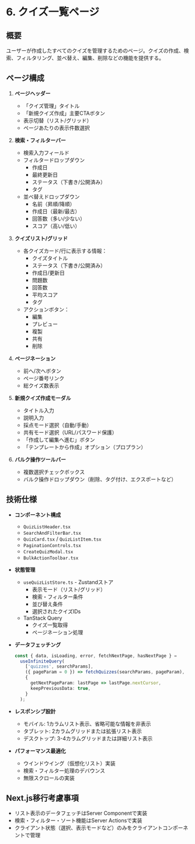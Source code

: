 # 6. クイズ一覧ページ

## 概要

ユーザーが作成したすべてのクイズを管理するためのページ。クイズの作成、検索、フィルタリング、並べ替え、編集、削除などの機能を提供する。

## ページ構成

1. **ページヘッダー**

   - 「クイズ管理」タイトル
   - 「新規クイズ作成」主要CTAボタン
   - 表示切替（リスト/グリッド）
   - ページあたりの表示件数選択

2. **検索・フィルターバー**

   - 検索入力フィールド
   - フィルタードロップダウン
     - 作成日
     - 最終更新日
     - ステータス（下書き/公開済み）
     - タグ
   - 並べ替えドロップダウン
     - 名前（昇順/降順）
     - 作成日（最新/最古）
     - 回答数（多い/少ない）
     - スコア（高い/低い）

3. **クイズリスト/グリッド**

   - 各クイズカード/行に表示する情報：
     - クイズタイトル
     - ステータス（下書き/公開済み）
     - 作成日/更新日
     - 問題数
     - 回答数
     - 平均スコア
     - タグ
   - アクションボタン：
     - 編集
     - プレビュー
     - 複製
     - 共有
     - 削除

4. **ページネーション**

   - 前へ/次へボタン
   - ページ番号リンク
   - 総クイズ数表示

5. **新規クイズ作成モーダル**

   - タイトル入力
   - 説明入力
   - 採点モード選択（自動/手動）
   - 共有モード選択（URL/パスワード保護）
   - 「作成して編集へ進む」ボタン
   - 「テンプレートから作成」オプション（プロプラン）

6. **バルク操作ツールバー**
   - 複数選択チェックボックス
   - バルク操作ドロップダウン（削除、タグ付け、エクスポートなど）

## 技術仕様

- **コンポーネント構成**

  - `QuizListHeader.tsx`
  - `SearchAndFilterBar.tsx`
  - `QuizCard.tsx` / `QuizListItem.tsx`
  - `PaginationControls.tsx`
  - `CreateQuizModal.tsx`
  - `BulkActionToolbar.tsx`

- **状態管理**

  - `useQuizListStore.ts` - Zustandストア
    - 表示モード（リスト/グリッド）
    - 検索・フィルター条件
    - 並び替え条件
    - 選択されたクイズIDs
  - TanStack Query
    - クイズ一覧取得
    - ページネーション処理

- **データフェッチング**

  ```typescript
  const { data, isLoading, error, fetchNextPage, hasNextPage } =
    useInfiniteQuery(
      ['quizzes', searchParams],
      ({ pageParam = 0 }) => fetchQuizzes(searchParams, pageParam),
      {
        getNextPageParam: lastPage => lastPage.nextCursor,
        keepPreviousData: true,
      }
    );
  ```

- **レスポンシブ設計**

  - モバイル: 1カラムリスト表示、省略可能な情報を非表示
  - タブレット: 2カラムグリッドまたは拡張リスト表示
  - デスクトップ: 3-4カラムグリッドまたは詳細リスト表示

- **パフォーマンス最適化**
  - ウインドウイング（仮想化リスト）実装
  - 検索・フィルター処理のデバウンス
  - 無限スクロールの実装

## Next.js移行考慮事項

- リスト表示のデータフェッチはServer Componentで実装
- 検索・フィルター・ソート機能はServer Actionsで実装
- クライアント状態（選択、表示モードなど）のみをクライアントコンポーネントで管理
